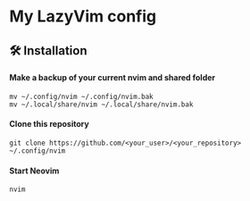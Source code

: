 # My LazyVim config

## 🛠️ Installation

#### Make a backup of your current nvim and shared folder

```shell
mv ~/.config/nvim ~/.config/nvim.bak
mv ~/.local/share/nvim ~/.local/share/nvim.bak
```

#### Clone this repository

```shell
git clone https://github.com/<your_user>/<your_repository> ~/.config/nvim
```

#### Start Neovim

```shell
nvim
```
